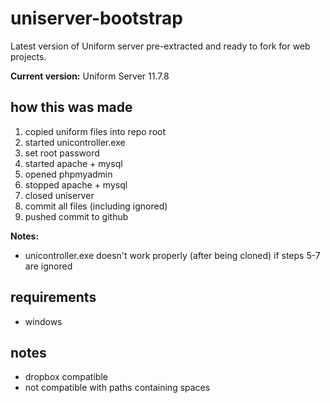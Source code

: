 # uniserver-bootstrap
Latest version of Uniform server pre-extracted and ready to fork for web projects.

**Current version:** Uniform Server 11.7.8

## how this was made

1.	copied uniform files into repo root
2.	started unicontroller.exe
3.	set root password
5.	started apache + mysql
6.	opened phpmyadmin
7.	stopped apache + mysql
8.	closed uniserver
9.	commit all files (including ignored)
11.	pushed commit to github

**Notes:**

+	unicontroller.exe doesn't work properly (after being cloned) if steps 5-7 are ignored

## requirements

+	windows

## notes

+	dropbox compatible
+	not compatible with paths containing spaces